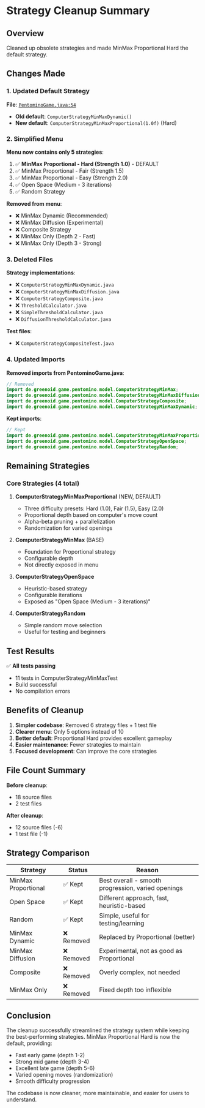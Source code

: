 # Strategy Cleanup Summary

## Overview

Cleaned up obsolete strategies and made MinMax Proportional Hard the default strategy.

## Changes Made

### 1. Updated Default Strategy

**File**: [`PentominoGame.java:54`](../src/main/java/de/greenoid/game/pentomino/ui/PentominoGame.java:54)
- **Old default**: `ComputerStrategyMinMaxDynamic()`
- **New default**: `ComputerStrategyMinMaxProportional(1.0f)` (Hard)

### 2. Simplified Menu

**Menu now contains only 5 strategies**:
1. ✅ **MinMax Proportional - Hard (Strength 1.0)** - DEFAULT
2. ✅ MinMax Proportional - Fair (Strength 1.5)
3. ✅ MinMax Proportional - Easy (Strength 2.0)
4. ✅ Open Space (Medium - 3 iterations)
5. ✅ Random Strategy

**Removed from menu**:
- ❌ MinMax Dynamic (Recommended)
- ❌ MinMax Diffusion (Experimental)
- ❌ Composite Strategy
- ❌ MinMax Only (Depth 2 - Fast)
- ❌ MinMax Only (Depth 3 - Strong)

### 3. Deleted Files

**Strategy implementations**:
- ❌ `ComputerStrategyMinMaxDynamic.java`
- ❌ `ComputerStrategyMinMaxDiffusion.java`
- ❌ `ComputerStrategyComposite.java`
- ❌ `ThresholdCalculator.java`
- ❌ `SimpleThresholdCalculator.java`
- ❌ `DiffusionThresholdCalculator.java`

**Test files**:
- ❌ `ComputerStrategyCompositeTest.java`

### 4. Updated Imports

**Removed imports from PentominoGame.java**:
```java
// Removed
import de.greenoid.game.pentomino.model.ComputerStrategyMinMax;
import de.greenoid.game.pentomino.model.ComputerStrategyMinMaxDiffusion;
import de.greenoid.game.pentomino.model.ComputerStrategyComposite;
import de.greenoid.game.pentomino.model.ComputerStrategyMinMaxDynamic;
```

**Kept imports**:
```java
// Kept
import de.greenoid.game.pentomino.model.ComputerStrategyMinMaxProportional;
import de.greenoid.game.pentomino.model.ComputerStrategyOpenSpace;
import de.greenoid.game.pentomino.model.ComputerStrategyRandom;
```

## Remaining Strategies

### Core Strategies (4 total)

1. **ComputerStrategyMinMaxProportional** (NEW, DEFAULT)
   - Three difficulty presets: Hard (1.0), Fair (1.5), Easy (2.0)
   - Proportional depth based on computer's move count
   - Alpha-beta pruning + parallelization
   - Randomization for varied openings

2. **ComputerStrategyMinMax** (BASE)
   - Foundation for Proportional strategy
   - Configurable depth
   - Not directly exposed in menu

3. **ComputerStrategyOpenSpace**
   - Heuristic-based strategy
   - Configurable iterations
   - Exposed as "Open Space (Medium - 3 iterations)"

4. **ComputerStrategyRandom**
   - Simple random move selection
   - Useful for testing and beginners

## Test Results

✅ **All tests passing**
- 11 tests in ComputerStrategyMinMaxTest
- Build successful
- No compilation errors

## Benefits of Cleanup

1. **Simpler codebase**: Removed 6 strategy files + 1 test file
2. **Clearer menu**: Only 5 options instead of 10
3. **Better default**: Proportional Hard provides excellent gameplay
4. **Easier maintenance**: Fewer strategies to maintain
5. **Focused development**: Can improve the core strategies

## File Count Summary

**Before cleanup**:
- 18 source files
- 2 test files

**After cleanup**:
- 12 source files (-6)
- 1 test file (-1)

## Strategy Comparison

| Strategy | Status | Reason |
|----------|--------|--------|
| MinMax Proportional | ✅ Kept | Best overall - smooth progression, varied openings |
| Open Space | ✅ Kept | Different approach, fast, heuristic-based |
| Random | ✅ Kept | Simple, useful for testing/learning |
| MinMax Dynamic | ❌ Removed | Replaced by Proportional (better) |
| MinMax Diffusion | ❌ Removed | Experimental, not as good as Proportional |
| Composite | ❌ Removed | Overly complex, not needed |
| MinMax Only | ❌ Removed | Fixed depth too inflexible |

## Conclusion

The cleanup successfully streamlined the strategy system while keeping the best-performing strategies. MinMax Proportional Hard is now the default, providing:

- Fast early game (depth 1-2)
- Strong mid game (depth 3-4)
- Excellent late game (depth 5-6)
- Varied opening moves (randomization)
- Smooth difficulty progression

The codebase is now cleaner, more maintainable, and easier for users to understand.